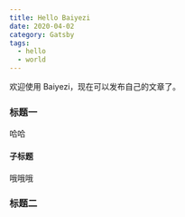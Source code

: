 ```yaml
---
title: Hello Baiyezi
date: 2020-04-02
category: Gatsby
tags:
  - hello
  - world
---
```


欢迎使用 Baiyezi，现在可以发布自己的文章了。

### 标题一

哈哈

#### 子标题

哦哦哦

### 标题二
